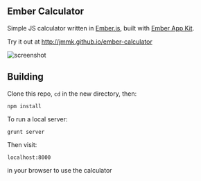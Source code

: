 ## Ember Calculator

Simple JS calculator written in
[Ember.js](http://www.emberjs.com), built with 
[Ember App Kit](https://github.com/stefanpenner/ember-app-kit).

Try it out at http://jmmk.github.io/ember-calculator

![screenshot](http://i.imgur.com/up21E5t.png)

## Building

Clone this repo, `cd` in the new directory, then:

    npm install
 
To run a local server:

    grunt server
    
Then visit:

    localhost:8000

in your browser to use the calculator
